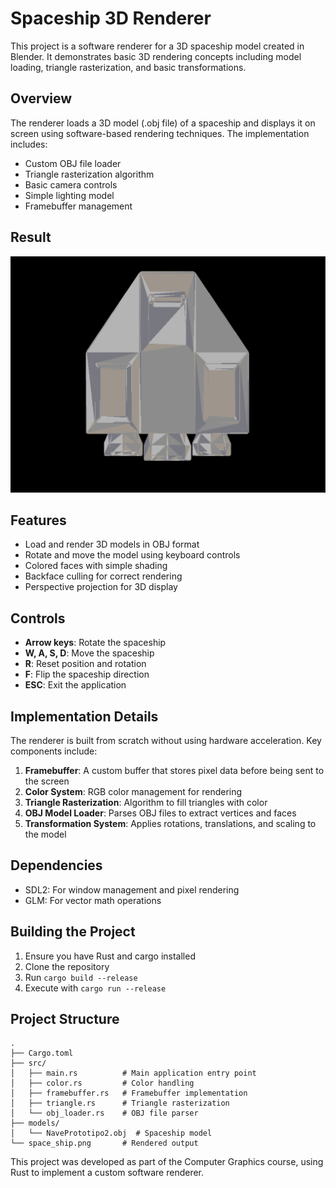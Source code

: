 # Spaceship 3D Renderer

This project is a software renderer for a 3D spaceship model created in Blender. It demonstrates basic 3D rendering concepts including model loading, triangle rasterization, and basic transformations.

## Overview

The renderer loads a 3D model (.obj file) of a spaceship and displays it on screen using software-based rendering techniques. The implementation includes:

- Custom OBJ file loader
- Triangle rasterization algorithm
- Basic camera controls
- Simple lighting model
- Framebuffer management

## Result

![Rendered Spaceship](space_ship.png)

## Features

- Load and render 3D models in OBJ format
- Rotate and move the model using keyboard controls
- Colored faces with simple shading
- Backface culling for correct rendering
- Perspective projection for 3D display

## Controls

- **Arrow keys**: Rotate the spaceship
- **W, A, S, D**: Move the spaceship
- **R**: Reset position and rotation
- **F**: Flip the spaceship direction
- **ESC**: Exit the application

## Implementation Details

The renderer is built from scratch without using hardware acceleration. Key components include:

1. **Framebuffer**: A custom buffer that stores pixel data before being sent to the screen
2. **Color System**: RGB color management for rendering
3. **Triangle Rasterization**: Algorithm to fill triangles with color
4. **OBJ Model Loader**: Parses OBJ files to extract vertices and faces
5. **Transformation System**: Applies rotations, translations, and scaling to the model

## Dependencies

- SDL2: For window management and pixel rendering
- GLM: For vector math operations

## Building the Project

1. Ensure you have Rust and cargo installed
2. Clone the repository
3. Run `cargo build --release`
4. Execute with `cargo run --release`

## Project Structure
```
.
├── Cargo.toml
├── src/
│   ├── main.rs          # Main application entry point
│   ├── color.rs         # Color handling
│   ├── framebuffer.rs   # Framebuffer implementation
│   ├── triangle.rs      # Triangle rasterization
│   └── obj_loader.rs    # OBJ file parser
├── models/
│   └── NavePrototipo2.obj  # Spaceship model
└── space_ship.png       # Rendered output
```

This project was developed as part of the Computer Graphics course, using Rust to implement a custom software renderer.
